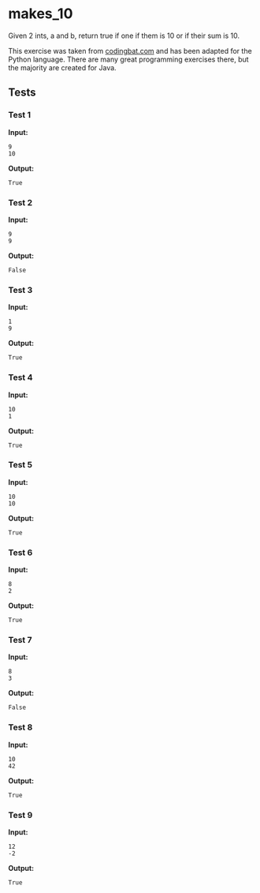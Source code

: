 # makes_10




Given 2 ints, a and b, return true if one if them is 10 or if their sum is 10.

This exercise was taken from [codingbat.com](https://codingbat.com/prob/p182873) and has been adapted for the Python language. There are many great programming exercises there, but the majority are created for Java.






## Tests
### Test 1
**Input:**
```
9
10
```
**Output:**
```
True
```
### Test 2
**Input:**
```
9
9
```
**Output:**
```
False
```
### Test 3
**Input:**
```
1
9
```
**Output:**
```
True
```
### Test 4
**Input:**
```
10
1
```
**Output:**
```
True
```
### Test 5
**Input:**
```
10
10
```
**Output:**
```
True
```
### Test 6
**Input:**
```
8
2
```
**Output:**
```
True
```
### Test 7
**Input:**
```
8
3
```
**Output:**
```
False
```
### Test 8
**Input:**
```
10
42
```
**Output:**
```
True
```
### Test 9
**Input:**
```
12
-2
```
**Output:**
```
True
```


